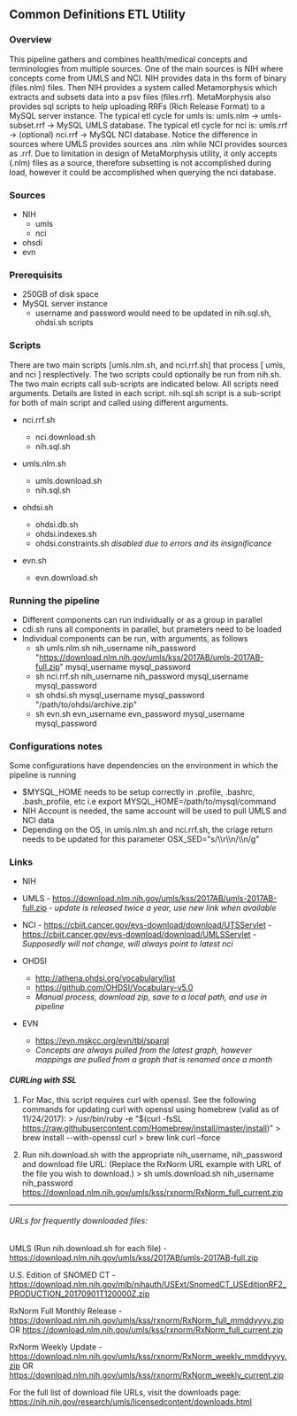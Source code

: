 ﻿## Common Definitions ETL Utility 


### Overview
This pipeline gathers and combines health/medical concepts and terminologies from multiple sources. 
One of the main sources is NIH where concepts come from UMLS and NCI. 
NIH provides data in ths form of binary (files.nlm) files. 
Then NIH provides a system called Metamorphysis which extracts and subsets data into a psv files (files.rrf). 
MetaMorphysis also provides sql scripts to help uploading RRFs (Rich Release Format) to a MySQL server instance.
The typical etl cycle for umls is: umls.nlm -> umls-subset.rrf -> MySQL UMLS database.
The typical etl cycle for nci is: umls.rrf -> (optional) nci.rrf -> MySQL NCI database.
Notice the difference in sources where UMLS provides sources ans .nlm while NCI provides sources as .rrf. 
Due to limitation in design of MetaMorphysis utility, it only accepts (.nlm) files as a source, therefore subsetting is not accomplished during load, however it could be accomplished when querying the nci database.  



### Sources 
 - NIH
   - umls
   - nci
 - ohsdi
 - evn

### Prerequisits
 
 - 250GB of disk space
 - MySQL server instance
   - username and password would need to be updated in nih.sql.sh, ohdsi.sh scripts

### Scripts

 There are two main scripts [umls.nlm.sh, and nci.rrf.sh] that process [ umls, and nci ] resplectively. 
 The two scripts could optionally be run from nih.sh. The two main ecripts call sub-scripts are indicated below. All scripts need arguments. 
 Details are listed in each script. nih.sql.sh script is a sub-script for both of main script and called using different arguments.  
 
 - nci.rrf.sh
   - nci.download.sh				
   - nih.sql.sh
 
 - umls.nlm.sh
   - umls.download.sh	
   - nih.sql.sh

 - ohdsi.sh
   - ohdsi.db.sh
   - ohdsi.indexes.sh
   - ohdsi.constraints.sh _disabled due to errors and its insignificance_

 - evn.sh
   - evn.download.sh


### Running the pipeline

- Different components can run individually or as a group in parallel
- cdi.sh runs all components in parallel, but prameters need to be loaded
- Individual components can be run, with arguments, as follows
  - sh umls.nlm.sh nih_username nih_password "https://download.nlm.nih.gov/umls/kss/2017AB/umls-2017AB-full.zip" mysql_username mysql_password
  - sh nci.rrf.sh nih_username nih_password mysql_username mysql_password
  - sh ohdsi.sh mysql_username mysql_password "/path/to/ohdsi/archive.zip"
  - sh evn.sh evn_username evn_password mysql_username mysql_password



### Configurations notes

 Some configurations have dependencies on the environment in which the pipeline is running
  - $MYSQL_HOME needs to be setup correctly in .profile, .bashrc, .bash_profile, etc i.e export MYSQL_HOME=/path/to/mysql/command
  - NIH Account is needed, the same account will be used to pull UMLS and NCI data
  - Depending on the OS, in umls.nlm.sh and nci.rrf.sh, the criage return needs to be updated for this parameter OSX_SED="s/\\\r\\\n/\\\n/g"      



### Links

  - NIH
   
   - UMLS
    - https://download.nlm.nih.gov/umls/kss/2017AB/umls-2017AB-full.zip
    - _update is released twice a year, use new link when available_

   - NCI
    - https://cbiit.cancer.gov/evs-download/download/UTSServlet
    - https://cbiit.cancer.gov/evs-download/download/UMLSServlet
    - _Supposedly will not change, will always point to latest nci_

  - OHDSI
    - http://athena.ohdsi.org/vocabulary/list
    - https://github.com/OHDSI/Vocabulary-v5.0
    - _Manual process, download zip, save to a local path, and use in pipeline_ 

  - EVN
    - https://evn.mskcc.org/evn/tbl/sparql
    - _Concepts are always pulled from the latest graph, however mappings are pulled from a graph that is renamed once a month_



#### _CURLing with SSL_


1) For Mac, this script requires curl with openssl. See the following commands for updating curl with openssl using homebrew (valid as of 11/24/2017):
		> /usr/bin/ruby -e "$(curl -fsSL https://raw.githubusercontent.com/Homebrew/install/master/install)"
		> brew install --with-openssl curl
		> brew link curl –force



2) Run nih.download.sh with the appropriate nih_username, nih_password and download file URL: (Replace the RxNorm URL example with URL of the file you wish to download.)
		> sh umls.download.sh nih_username nih_password https://download.nlm.nih.gov/umls/kss/rxnorm/RxNorm_full_current.zip
        

----------------------------------------

###### _URLs for frequently downloaded files:_

UMLS (Run nih.download.sh for each file) -
https://download.nlm.nih.gov/umls/kss/2017AB/umls-2017AB-full.zip


U.S. Edition of SNOMED CT -
https://download.nlm.nih.gov/mlb/nihauth/USExt/SnomedCT_USEditionRF2_PRODUCTION_20170901T120000Z.zip


RxNorm Full Monthly Release -
https://download.nlm.nih.gov/umls/kss/rxnorm/RxNorm_full_mmddyyyy.zip
OR
https://download.nlm.nih.gov/umls/kss/rxnorm/RxNorm_full_current.zip

RxNorm Weekly Update - 
https://download.nlm.nih.gov/umls/kss/rxnorm/RxNorm_weekly_mmddyyyy.zip
OR
https://download.nlm.nih.gov/umls/kss/rxnorm/RxNorm_weekly_current.zip



For the full list of download file URLs, visit the downloads page:
https://nih.nih.gov/research/umls/licensedcontent/downloads.html

